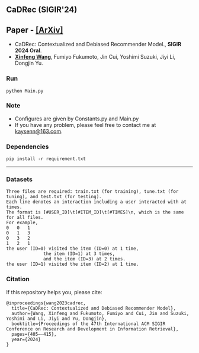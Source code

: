 ﻿## CaDRec (SIGIR'24) 
 
## Paper - [[ArXiv]](https://arxiv.org/pdf/2404.06895)
- CaDRec: Contextualized and Debiased Recommender Model., **SIGIR 2024 Oral**.
- [**Xinfeng Wang**](https://wangxfng.github.io/), Fumiyo Fukumoto, Jin Cui, Yoshimi Suzuki, Jiyi Li, Dongjin Yu.

### Run
	python Main.py

### Note
* Configures are given by Constants.py and Main.py
* If you have any problem, please feel free to contact me at kaysenn@163.com.

### Dependencies
	pip install -r requirement.txt
___

### Datasets
	Three files are required: train.txt (for training), tune.txt (for tuning), and test.txt (for testing).
	Each line denotes an interaction including a user interacted with at times.
	The format is [#USER_ID]\t[#ITEM_ID]\t[#TIMES]\n, which is the same for all files.
	For example,
	0	0	1
	0	1	3
	0	3	2
	1	2	1
	the user (ID=0) visited the item (ID=0) at 1 time, 
				  the item (ID=1) at 3 times, 
				  and the item (ID=3) at 2 times.
	the user (ID=1) visited the item (ID=2) at 1 time.


### Citation
If this repository helps you, please cite:

	@inproceedings{wang2023cadrec,
	  title={CaDRec: Contextualized and Debiased Recommender Model},
	  author={Wang, Xinfeng and Fukumoto, Fumiyo and Cui, Jin and Suzuki, Yoshimi and Li, Jiyi and Yu, Dongjin},
	  booktitle={Proceedings of the 47th International ACM SIGIR Conference on Research and Development in Information Retrieval},
   	  pages={405–-415},
	  year={2024}
	}
